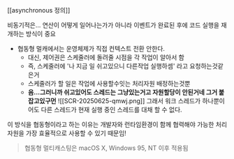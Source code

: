 [[asynchronous 정의]]

비동기적은... 연산이 어떻게 일어나는가가 아니라 이벤트가 완료된 후에 코드 실행을 재개하는 방식이 중요

- 협동형 멀캐에서는 운영체제가 직접 컨텍스트 전환 안한다.
	- 대신, 제어권은 스케줄러에 돌려줄 시점을 각 작업이 알아서 함
	- 즉, 스케줄러에 '나 지금 일 쉬고있으니 다른작업 실행하셈' 라고 요청하는것같은거
	- 스케줄러가 할 일은 작업에 사용할수잇는 처리자원 배정하는것뿐
	- **음...그러니까 쉬고있어도 스레드는 그냥있는거고 자원할당이 안된거네 그거 붙잡고있구먼**
![[SCR-20250625-qmwj.png]]
그래서 워크 스레드가 하나뿐이어도 다른 스레드가 현재 실행 중인 스레드를 대채 할 수 없다.

이 방식을 협동형이라고 하는 이유는 개발자와 런타임환경이 함께 협력해야 가능한 처리 자원을 가장 효율적으로 사용할 수 있기 때문임!

> 협동형 멀티캐스팅은 macOS X, Windows 95, NT 이후 적용됨

